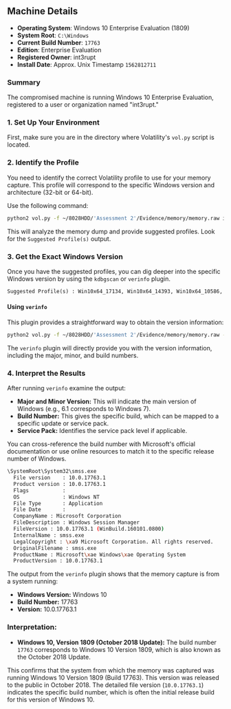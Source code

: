 ## Machine Details

- **Operating System**: Windows 10 Enterprise Evaluation (1809)
- **System Root**: `C:\Windows`
- **Current Build Number**: `17763`
- **Edition**: Enterprise Evaluation
- **Registered Owner**: int3rupt
- **Install Date**: Approx. Unix Timestamp `1562812711`

### Summary
The compromised machine is running Windows 10 Enterprise Evaluation, registered to a user or organization named "int3rupt."

### 1. Set Up Your Environment
First, make sure you are in the directory where Volatility's `vol.py` script is located.

### 2. Identify the Profile
You need to identify the correct Volatility profile to use for your memory capture. This profile will correspond to the specific Windows version and architecture (32-bit or 64-bit).

Use the following command:

```bash
python2 vol.py -f ~/8028HDD/'Assessment 2'/Evidence/memory/memory.raw imageinfo
```

This will analyze the memory dump and provide suggested profiles. Look for the `Suggested Profile(s)` output.

### 3. Get the Exact Windows Version
Once you have the suggested profiles, you can dig deeper into the specific Windows version by using the `kdbgscan` or `verinfo` plugin.

```python
Suggested Profile(s) : Win10x64_17134, Win10x64_14393, Win10x64_10586, Win10x64_16299, Win2016x64_14393, Win10x64_17763, Win10x64_15063 (Instantiated with Win10x64_15063)
```
#### Using `verinfo`
This plugin provides a straightforward way to obtain the version information:

```bash
python2 vol.py -f ~/8028HDD/'Assessment 2'/Evidence/memory/memory.raw --profile=Win10x64_17763 verinfo
```

The `verinfo` plugin will directly provide you with the version information, including the major, minor, and build numbers.

### 4. Interpret the Results
After running `verinfo` examine the output:

- **Major and Minor Version:** This will indicate the main version of Windows (e.g., 6.1 corresponds to Windows 7).
- **Build Number:** This gives the specific build, which can be mapped to a specific update or service pack.
- **Service Pack:** Identifies the service pack level if applicable.

You can cross-reference the build number with Microsoft's official documentation or use online resources to match it to the specific release number of Windows.

```bash
\SystemRoot\System32\smss.exe
  File version    : 10.0.17763.1
  Product version : 10.0.17763.1
  Flags           : 
  OS              : Windows NT
  File Type       : Application
  File Date       : 
  CompanyName : Microsoft Corporation
  FileDescription : Windows Session Manager
  FileVersion : 10.0.17763.1 (WinBuild.160101.0800)
  InternalName : smss.exe
  LegalCopyright : \xa9 Microsoft Corporation. All rights reserved.
  OriginalFilename : smss.exe
  ProductName : Microsoft\xae Windows\xae Operating System
  ProductVersion : 10.0.17763.1
```

The output from the `verinfo` plugin shows that the memory capture is from a system running:

- **Windows Version:** Windows 10
- **Build Number:** 17763
- **Version:** 10.0.17763.1

### Interpretation:
- **Windows 10, Version 1809 (October 2018 Update):** The build number `17763` corresponds to Windows 10 Version 1809, which is also known as the October 2018 Update.

This confirms that the system from which the memory was captured was running Windows 10 Version 1809 (Build 17763). This version was released to the public in October 2018. The detailed file version (`10.0.17763.1`) indicates the specific build number, which is often the initial release build for this version of Windows 10.



